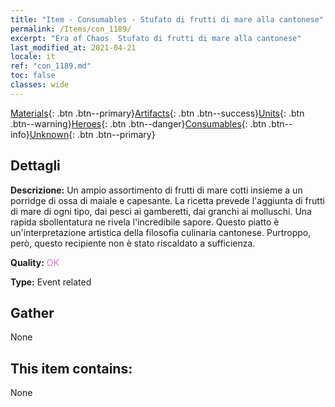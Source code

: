 ```yaml
---
title: "Item - Consumables - Stufato di frutti di mare alla cantonese"
permalink: /Items/con_1189/
excerpt: "Era of Chaos  Stufato di frutti di mare alla cantonese"
last_modified_at: 2021-04-21
locale: it
ref: "con_1189.md"
toc: false
classes: wide
---
```

 [Materials](/it/Items/){: .btn .btn--primary}[Artifacts](/it/Items/Artifacts/){: .btn .btn--success}[Units](/it/Items/Units/){: .btn .btn--warning}[Heroes](/it/Items/Heroes/){: .btn .btn--danger}[Consumables](/it/Items/Consumables/){: .btn .btn--info}[Unknown](/it/Items/Unknown/){: .btn .btn--primary}

## Dettagli
 **Descrizione:** Un ampio assortimento di frutti di mare cotti insieme a un porridge di ossa di maiale e capesante. La ricetta prevede l'aggiunta di frutti di mare di ogni tipo, dai pesci ai gamberetti, dai granchi ai molluschi. Una rapida sbollentatura ne rivela l'incredibile sapore. Questo piatto è un'interpretazione artistica della filosofia culinaria cantonese. Purtroppo, però, questo recipiente non è stato riscaldato a sufficienza.

 **Quality:** <span style="color: #DA70D6">OK</span>

 **Type:** Event related

## Gather

  None

## This item contains:

  None

